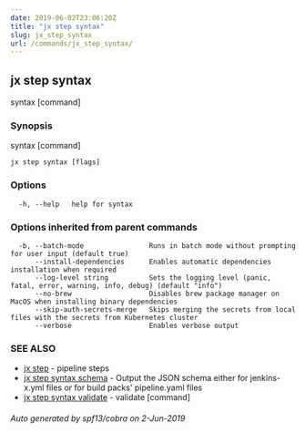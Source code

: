 ```yaml
---
date: 2019-06-02T23:06:20Z
title: "jx step syntax"
slug: jx_step_syntax
url: /commands/jx_step_syntax/
---
```

## jx step syntax

syntax [command]

### Synopsis

syntax [command]

```
jx step syntax [flags]
```

### Options

```
  -h, --help   help for syntax
```

### Options inherited from parent commands

```
  -b, --batch-mode                Runs in batch mode without prompting for user input (default true)
      --install-dependencies      Enables automatic dependencies installation when required
      --log-level string          Sets the logging level (panic, fatal, error, warning, info, debug) (default "info")
      --no-brew                   Disables brew package manager on MacOS when installing binary dependencies
      --skip-auth-secrets-merge   Skips merging the secrets from local files with the secrets from Kubernetes cluster
      --verbose                   Enables verbose output
```

### SEE ALSO

* [jx step](/commands/jx_step/)	 - pipeline steps
* [jx step syntax schema](/commands/jx_step_syntax_schema/)	 - Output the JSON schema either for jenkins-x.yml files or for build packs' pipeline.yaml files
* [jx step syntax validate](/commands/jx_step_syntax_validate/)	 - validate [command]

###### Auto generated by spf13/cobra on 2-Jun-2019
